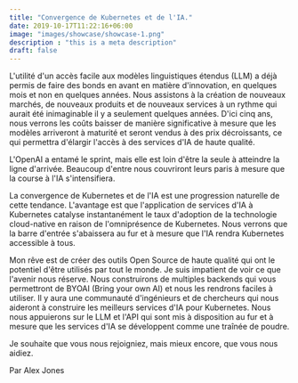 ```yaml
---
title: "Convergence de Kubernetes et de l'IA."
date: 2019-10-17T11:22:16+06:00
image: "images/showcase/showcase-1.png"
description : "this is a meta description"
draft: false
---
```


L'utilité d'un accès facile aux modèles linguistiques étendus (LLM) a déjà permis de faire des bonds en avant en matière d'innovation, en quelques mois et non en quelques années. Nous assistons à la création de nouveaux marchés, de nouveaux produits et de nouveaux services à un rythme qui aurait été inimaginable il y a seulement quelques années. 
D'ici cinq ans, nous verrons les coûts baisser de manière significative à mesure que les modèles arriveront à maturité et seront vendus à des prix décroissants, ce qui permettra d'élargir l'accès à des services d'IA de haute qualité. 

L'OpenAI a entamé le sprint, mais elle est loin d'être la seule à atteindre la ligne d'arrivée.
Beaucoup d'entre nous couvriront leurs paris à mesure que la course à l'IA s'intensifiera.

La convergence de Kubernetes et de l'IA est une progression naturelle de cette tendance.
L'avantage est que l'application de services d'IA à Kubernetes catalyse instantanément le taux d'adoption de la technologie cloud-native en raison de l'omniprésence de Kubernetes. Nous verrons que la barre d'entrée s'abaissera au fur et à mesure que l'IA rendra Kubernetes accessible à tous.

Mon rêve est de créer des outils Open Source de haute qualité qui ont le potentiel d'être utilisés par tout le monde. Je suis impatient de voir ce que l'avenir nous réserve. Nous construirons de multiples backends qui vous permettront de BYOAI (Bring your own AI) et nous les rendrons faciles à utiliser. Il y aura une communauté d'ingénieurs et de chercheurs qui nous aideront à construire les meilleurs services d'IA pour Kubernetes. Nous nous appuierons sur le LLM et l'API qui sont mis à disposition au fur et à mesure que les services d'IA se développent comme une traînée de poudre.

Je souhaite que vous nous rejoigniez, mais mieux encore, que vous nous aidiez.

Par Alex Jones